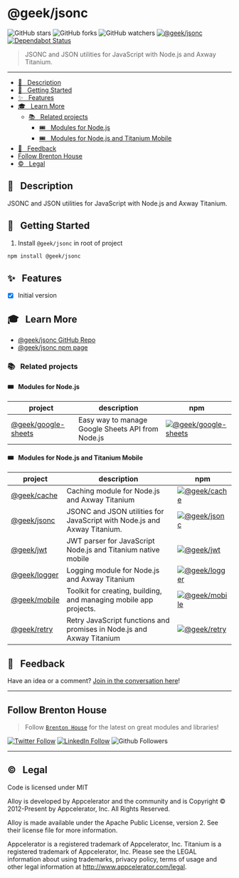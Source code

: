[](#readme)
# @geek/jsonc

![GitHub stars](https://img.shields.io/github/stars/brentonhouse/geek-jsonc?style=social)
![GitHub forks](https://img.shields.io/github/forks/brentonhouse/geek-jsonc?style=social)
![GitHub watchers](https://img.shields.io/github/watchers/brentonhouse/geek-jsonc?style=social)
[![@geek/jsonc](https://img.shields.io/npm/v/@geek/jsonc.png)](https://www.npmjs.com/package/@geek/jsonc)
[![Dependabot Status](https://api.dependabot.com/badges/status?host=github&repo=brentonhouse/geek-jsonc)](https://dependabot.com)

> JSONC and JSON utilities for JavaScript with Node.js and Axway Titanium.

---

* [📓   &nbsp; Description](#--description)
* [🚀   &nbsp; Getting Started](#--getting-started)
* [✨  &nbsp; Features](#--features)
* [🎓  &nbsp;  Learn More](#--learn-more)
	* [📚  &nbsp;  Related projects](#--related-projects)
		* [🎟️  &nbsp; Modules for Node.js](#️--modules-for-nodejs)
		* [🎟️  &nbsp; Modules for Node.js and Titanium Mobile](#️--modules-for-nodejs-and-titanium-mobile)
* [📣  &nbsp; Feedback](#--feedback)
* [Follow Brenton House](#follow-brenton-house)
* [©️  &nbsp; Legal](#️--legal)


## 📓   &nbsp; Description

JSONC and JSON utilities for JavaScript with Node.js and Axway Titanium. 

## 🚀   &nbsp; Getting Started

1. Install `@geek/jsonc` in root of project

```bash
npm install @geek/jsonc
```

## ✨  &nbsp; Features


* [x] Initial version


## 🎓  &nbsp;  Learn More

- [@geek/jsonc GitHub Repo](https://github.com/brentonhouse/geek-jsonc)
- [@geek/jsonc npm page](https://npmjs.com/packages/@geek/jsonc)


### 📚  &nbsp;  Related projects

#### 🎟️  &nbsp; Modules for Node.js

| project  	|  description 	|  npm	|
|---	|---  |---	|
| [@geek/google-sheets](https://www.npmjs.com/package/@geek/google-sheets)  	| Easy way to manage Google Sheets API from Node.js  	| [![@geek/google-sheets](https://img.shields.io/npm/v/@geek/google-sheets.png)](https://www.npmjs.com/package/@geek/google-sheets)      |


#### 🎟️  &nbsp; Modules for Node.js and Titanium Mobile

| project  	|  description 	|  npm	|
|---	|---  |---	|
| [@geek/cache](https://www.npmjs.com/package/@geek/cache)  	| Caching module for Node.js and Axway Titanium  	| [![@geek/cache](https://img.shields.io/npm/v/@geek/cache.png)](https://www.npmjs.com/package/@geek/cache)      |
| [@geek/jsonc](https://www.npmjs.com/package/@geek/cache)  	| JSONC and JSON utilities for JavaScript with Node.js and Axway Titanium.  	| [![@geek/jsonc](https://img.shields.io/npm/v/@geek/jsonc.png)](https://www.npmjs.com/package/@geek/jsonc)      |
|  [@geek/jwt](https://www.npmjs.com/package/@geek/jwt) 	| JWT parser for JavaScript Node.js and Titanium native mobile  |  [![@geek/jwt](https://img.shields.io/npm/v/@geek/jwt.png)](https://www.npmjs.com/package/@geek/jwt)     |
|  [@geek/logger](https://www.npmjs.com/package/@geek/logger) 	| Logging module for Node.js and Axway Titanium  |   [![@geek/logger](https://img.shields.io/npm/v/@geek/logger.png)](https://www.npmjs.com/package/@geek/logger)        |
| [@geek/mobile](https://www.npmjs.com/package/@geek/mobile)  	| Toolkit for creating, building, and managing mobile app projects.  	| [![@geek/mobile](https://img.shields.io/npm/v/@geek/mobile.png)](https://www.npmjs.com/package/@geek/mobile)    	|
|  [@geek/retry](https://www.npmjs.com/package/@geek/retry) 	| Retry JavaScript functions and promises in Node.js and Axway Titanium  |   [![@geek/retry](https://img.shields.io/npm/v/@geek/retry.png)](https://www.npmjs.com/package/@geek/retry)        |


## 📣  &nbsp; Feedback

Have an idea or a comment?  [Join in the conversation here](https://github.com/brentonhouse/geek-jsonc/issues)! 

-----

## Follow Brenton House 

> Follow [`Brenton House`](https://brenton.house) for the latest on great modules and libraries!

[![Twitter Follow](https://img.shields.io/twitter/follow/brentonhouse?label=Follow%20%40brentonhouse%20on%20twitter&style=social)](https://twitter.com/brentonhouse)
[![LinkedIn Follow](https://img.shields.io/badge/LinkedIn-_Connect_with_%40brentonhouse_-blue?logo=linkedin&style=flat-square)](https://www.linkedin.com/in/brentonhouse/)
![Github Followers](https://img.shields.io/github/followers/brentonhouse?label=Follow%20%40brentonhouse%20on%20GitHub&style=social)

-----

## ©️  &nbsp; Legal

Code is licensed under MIT

Alloy is developed by Appcelerator and the community and is Copyright © 2012-Present by Appcelerator, Inc. All Rights Reserved.

Alloy is made available under the Apache Public License, version 2. See their license file for more information.

Appcelerator is a registered trademark of Appcelerator, Inc. Titanium is a registered trademark of Appcelerator, Inc. Please see the LEGAL information about using trademarks, privacy policy, terms of usage and other legal information at http://www.appcelerator.com/legal.